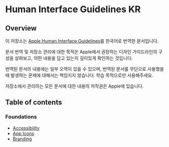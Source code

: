 # Human Interface Guidelines KR

## Overview

이 저장소는 [Apple Human Interface Guidelines](https://developer.apple.com/design/human-interface-guidelines/)를 한국어로 번역한 문서입니다.

문서 번역 및 저장소 관리에 대한 목적은 Apple에서 권장하는 디자인 가이드라인의 구성을 살펴보고, 어떤 내용을 담고 있는지 깊이있게 확인하는 것입니다. 

번역된 문서의 내용에는 일부 오역이 있을 수 있으며, 번역된 문서를 무단으로 사용했을 때 발생하는 문제에 대해서는 책임지지 않습니다. 학습 목적으로만 사용해주세요.

저장소에서 관리하는 모든 문서에 대한 내용의 저작권은 Apple에 있습니다.

## Table of contents

### Foundations

- [Accessibility](./foundations/accessibility.md)
- [App Icons](./foundations/app-icons.md)
- [Branding](./foundations/branding.md)
